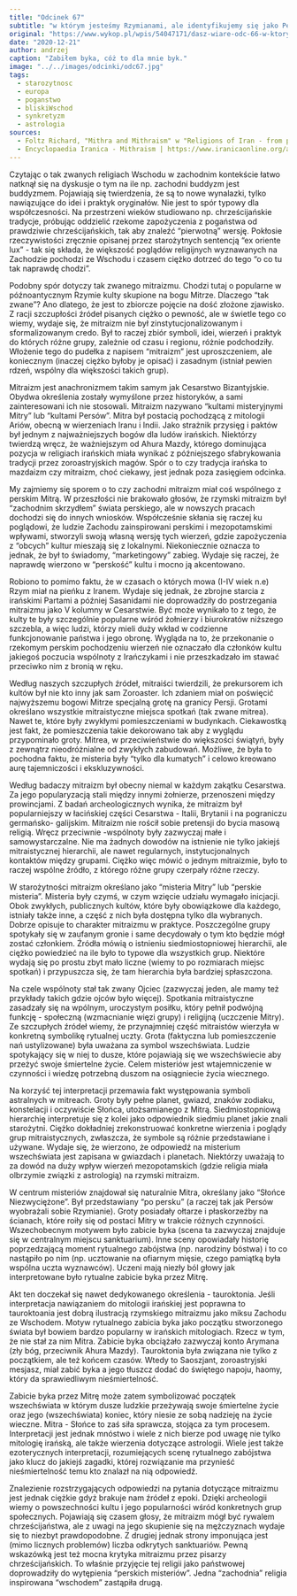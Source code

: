 ```yaml
---
title: "Odcinek 67"
subtitle: "w którym jesteśmy Rzymianami, ale identyfikujemy się jako Persowie."
original: "https://www.wykop.pl/wpis/54047171/dasz-wiare-odc-66-w-ktorym-znajdujemy-w-koncu-czas/"
date: "2020-12-21"
author: andrzej
caption: "Zabiłem byka, cóż to dla mnie byk."
image: "../../images/odcinki/odc67.jpg"
tags:
  - starozytnosc
  - europa
  - poganstwo
  - bliskiWschod
  - synkretyzm
  - astrologia
sources:
  - Foltz Richard, "Mithra and Mithraism" w "Religions of Iran - from prehistory to the present"
  - Encyclopaedia Iranica - Mithraism | https://www.iranicaonline.org/articles/mithraism
---
```


Czytając o tak zwanych religiach Wschodu w zachodnim kontekście łatwo natknął się na dyskusje o tym na ile np. zachodni buddyzm jest buddyzmem. Pojawiają się twierdzenia, że są to nowe wynalazki, tylko nawiązujące do idei i praktyk oryginałów. Nie jest to spór typowy dla współczesności. Na przestrzeni wieków studiowano np. chrześcijańskie tradycje, próbując oddzielić rzekome zapożyczenia z pogaństwa od prawdziwie chrześcijańskich, tak aby znaleźć “pierwotną” wersję. Pokłosie rzeczywistości zręcznie opisanej przez starożytnych sentencją “ex oriente lux” - tak się składa, że większość poglądów religijnych wyznawanych na Zachodzie pochodzi ze Wschodu i czasem ciężko dotrzeć do tego “o co tu tak naprawdę chodzi”.

Podobny spór dotyczy tak zwanego mitraizmu. Chodzi tutaj o popularne w późnoantycznym Rzymie kulty skupione na bogu Mitrze. Dlaczego “tak zwane”? Ano dlatego, że jest to zbiorcze pojęcie na dość złożone zjawisko. Z racji szczupłości źródeł pisanych ciężko o pewność, ale w świetle tego co wiemy, wydaje się, że mitraizm nie był zinstytucjonalizowanym i sformalizowanym credo. Był to raczej zbiór symboli, idei, wierzeń i praktyk do których różne grupy, zależnie od czasu i regionu, różnie podchodziły. Włożenie tego do pudełka z napisem “mitraizm” jest uproszczeniem, ale koniecznym (inaczej ciężko byłoby je opisać) i zasadnym (istniał pewien rdzeń, wspólny dla większości takich grup).

Mitraizm jest anachronizmem takim samym jak Cesarstwo Bizantyjskie. Obydwa określenia zostały wymyślone przez historyków, a sami zainteresowani ich nie stosowali. Mitraizm nazywano “kultami misteryjnymi Mitry” lub “kultami Persów”. Mitra był postacią pochodzącą z mitologii Ariów, obecną w wierzeniach Iranu i Indii. Jako strażnik przysięg i paktów był jednym z najważniejszych bogów dla ludów irańskich. Niektórzy twierdzą wręcz, że ważniejszym od Ahura Mazdy, którego dominująca pozycja w religiach irańskich miała wynikać z późniejszego sfabrykowania tradycji przez zoroastryjskich magów. Spór o to czy tradycja irańska to mazdaizm czy mitraizm, choć ciekawy, jest jednak poza zasięgiem odcinka.

My zajmiemy się sporem o to czy zachodni mitraizm miał coś wspólnego z perskim Mitrą. W przeszłości nie brakowało głosów, że rzymski mitraizm był “zachodnim skrzydłem” świata perskiego, ale w nowszych pracach dochodzi się do innych wniosków. Współcześnie skłania się raczej ku poglądowi, że ludzie Zachodu zainspirowani perskimi i mezopotamskimi wpływami, stworzyli swoją własną wersję tych wierzeń, gdzie zapożyczenia z “obcych” kultur mieszają się z lokalnymi. Niekoniecznie oznacza to jednak, że był to świadomy, “marketingowy” zabieg. Wydaje się raczej, że naprawdę wierzono w “perskość” kultu i mocno ją akcentowano.

Robiono to pomimo faktu, że w czasach o których mowa (I-IV wiek n.e) Rzym miał na pieńku z Iranem. Wydaje się jednak, że zbrojne starcia z irańskimi Partami a później Sasanidami nie doprowadziły do postrzegania mitraizmu jako V kolumny w Cesarstwie. Być może wynikało to z tego, że kulty te były szczególnie popularne wśród żołnierzy i biurokratów niższego szczebla, a więc ludzi, którzy mieli duży wkład w codzienne funkcjonowanie państwa i jego obronę. Wygląda na to, że przekonanie o rzekomym perskim pochodzeniu wierzeń nie oznaczało dla członków kultu jakiegoś poczucia wspólnoty z Irańczykami i nie przeszkadzało im stawać przeciwko nim z bronią w ręku.

Według naszych szczupłych źródeł, mitraiści twierdzili, że prekursorem ich kultów był nie kto inny jak sam Zoroaster. Ich zdaniem miał on poświęcić najwyższemu bogowi Mitrze specjalną grotę na granicy Persji. Grotami określano wszystkie mitraistyczne miejsca spotkań (tak zwane mitrea). Nawet te, które były zwykłymi pomieszczeniami w budynkach. Ciekawostką jest fakt, że pomieszczenia takie dekorowano tak aby z wyglądu przypominało groty. Mitrea, w przeciwieństwie do większości świątyń, były z zewnątrz nieodróżnialne od zwykłych zabudowań. Możliwe, że była to pochodna faktu, że misteria były “tylko dla kumatych” i celowo kreowano aurę tajemniczości i ekskluzywności.

Według badaczy mitraizm był obecny niemal w każdym zakątku Cesarstwa. Za jego popularyzacją stali między innymi żołnierze, przenoszeni między prowincjami. Z badań archeologicznych wynika, że mitraizm był popularniejszy w łacińskiej części Cesarstwa - Italii, Brytanii i na pograniczu germańsko- galijskim. Mitraizm nie rościł sobie pretensji do bycia masową religią. Wręcz przeciwnie -wspólnoty były zazwyczaj małe i samowystarczalne. Nie ma żadnych dowodów na istnienie nie tylko jakiejś mitraistycznej hierarchii, ale nawet regularnych, instytucjonalnych kontaktów między grupami. Ciężko więc mówić o jednym mitraizmie, było to raczej wspólne źródło, z którego różne grupy czerpały różne rzeczy.

W starożytności mitraizm określano jako “misteria Mitry” lub “perskie misteria”. Misteria były czymś, w czym wzięcie udziału wymagało inicjacji. Obok zwykłych, publicznych kultów, które były obowiązkowe dla każdego, istniały także inne, a część z nich była dostępna tylko dla wybranych. Dobrze opisuje to charakter mitraizmu w praktyce. Poszczególne grupy spotykały się w zaufanym gronie i same decydowały o tym kto będzie mógł zostać członkiem. Źródła mówią o istnieniu siedmiostopniowej hierarchii, ale ciężko powiedzieć na ile było to typowe dla wszystkich grup. Niektóre wydają się po prostu zbyt mało liczne (wiemy to po rozmiarach miejsc spotkań) i przypuszcza się, że tam hierarchia była bardziej spłaszczona.

Na czele wspólnoty stał tak zwany Ojciec (zazwyczaj jeden, ale mamy też przykłady takich gdzie ojców było więcej). Spotkania mitraistyczne zasadzały się na wpólnym, uroczystym posiłku, który pełnił podwójną funkcję - społeczną (wzmacnianie więzi grupy) i religijną (uczczenie Mitry). Ze szczupłych źródeł wiemy, że przynajmniej część mitraistów wierzyła w konkretną symbolikę rytualnej uczty. Grota (faktyczna lub pomieszczenie nań ustylizowane) była uważana za symbol wszechświata. Ludzie spotykający się w niej to dusze, które pojawiają się we wszechświecie aby przeżyć swoje śmiertelne życie. Celem misteriów jest wtajemniczenie w czynności i wiedzę potrzebną duszom na osiągniecie życia wiecznego.

Na korzyść tej interpretacji przemawia fakt występowania symboli astralnych w mitreach. Groty były pełne planet, gwiazd, znaków zodiaku, konstelacji i oczywiście Słońca, utożsamianego z Mitrą. Siedmiostopniową hierarchię interpretuje się z kolei jako odpowiednik siedmiu planet jakie znali starożytni. Ciężko dokładniej zrekonstruować konkretne wierzenia i poglądy grup mitraistycznych, zwłaszcza, że symbole są różnie przedstawiane i używane. Wydaje się, że wierzono, że odpowiedź na misterium wszechświata jest zapisana w gwiazdach i planetach. Niektórzy uważają to za dowód na duży wpływ wierzeń mezopotamskich (gdzie religia miała olbrzymie związki z astrologią) na rzymski mitraizm.

W centrum misteriów znajdował się naturalnie Mitra, określany jako “Słońce Niezwyciężone”. Był przedstawiany “po persku” (a raczej tak jak Persów wyobrażali sobie Rzymianie). Groty posiadały ołtarze i płaskorzeźby na ścianach, które roiły się od postaci Mitry w trakcie różnych czynności. Wszechobecnym motywem było zabicie byka (scena ta zazwyczaj znajduje się w centralnym miejscu sanktuarium). Inne sceny opowiadały historię poprzedzającą moment rytualnego zabójstwa (np. narodziny bóstwa) i to co nastąpiło po nim (np. ucztowanie na ofiarnym mięsie, czego pamiątką była wspólna uczta wyznawców). Uczeni mają niezły ból głowy jak interpretowane było rytualne zabicie byka przez Mitrę.

Akt ten doczekał się nawet dedykowanego określenia - tauroktonia. Jeśli interpretacja nawiązaniem do mitologii irańskiej jest poprawna to tauroktoania jest dobrą ilustracją rzymskiego mitraizmu jako miksu Zachodu ze Wschodem. Motyw rytualnego zabicia byka jako początku stworzonego świata był bowiem bardzo popularny w irańskich mitologiach. Rzecz w tym, że nie stał za nim Mitra. Zabicie byka obciążało zazwyczaj konto Arymana (zły bóg, przeciwnik Ahura Mazdy). Tauroktonia była związana nie tylko z początkiem, ale też końcem czasów. Wtedy to Saoszjant, zoroastryjski mesjasz, miał zabić byka a jego tłuszcz dodać do świętego napoju, haomy, który da sprawiedliwym nieśmiertelność.

Zabicie byka przez Mitrę może zatem symbolizować początek wszechświata w którym dusze ludzkie przeżywają swoje śmiertelne życie oraz jego (wszechświata) koniec, który niesie ze sobą nadzieję na życie wieczne. Mitra - Słońce to zaś siła sprawcza, stojąca za tym procesem. Interpretacji jest jednak mnóstwo i wiele z nich bierze pod uwagę nie tylko mitologię irańską, ale także wierzenia dotyczące astrologii. Wiele jest także ezoterycznych interpretacji, rozumiejących scenę rytualnego zabójstwa jako klucz do jakiejś zagadki, której rozwiązanie ma przynieść nieśmiertelność temu kto znalazł na nią odpowiedź.

Znalezienie rozstrzygających odpowiedzi na pytania dotyczące mitraizmu jest jednak ciężkie gdyż brakuje nam źródeł z epoki. Dzięki archeologii wiemy o powszechności kultu i jego popularności wśród konkretnych grup społecznych. Pojawiają się czasem głosy, że mitraizm mógł być rywalem chrześcijaństwa, ale z uwagi na jego skupienie się na mężczyznach wydaje się to niezbyt prawdopodobne. Z drugiej jednak strony imponująca jest (mimo licznych problemów) liczba odkrytych sanktuariów. Pewną wskazówką jest też mocna krytyka mitraizmu przez pisarzy chrześcijańskich. To właśnie przyjęcie tej religii jako państwowej doprowadziły do wytępienia “perskich misteriów”. Jedna “zachodnia” religia inspirowana “wschodem” zastąpiła drugą.
